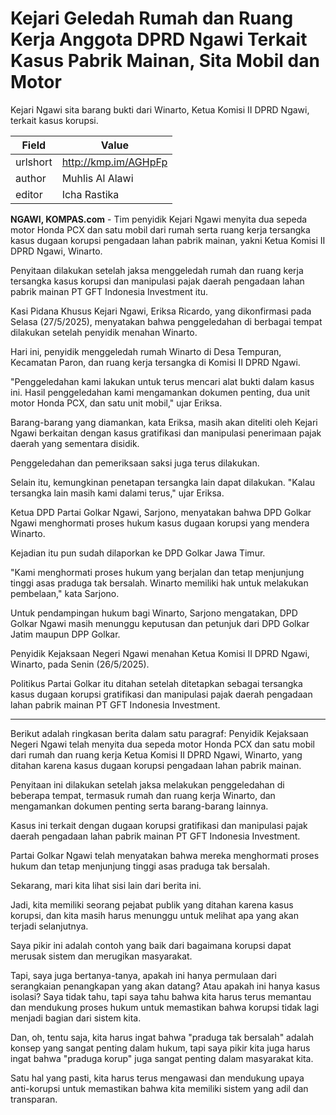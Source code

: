 # Kejari Geledah Rumah dan Ruang Kerja Anggota DPRD Ngawi Terkait Kasus Pabrik Mainan, Sita Mobil dan Motor

Kejari Ngawi sita barang bukti dari Winarto, Ketua Komisi II DPRD Ngawi, terkait kasus korupsi.

| Field       | Value                                                       |
|-------------|-------------------------------------------------------------|
| urlshort    | http://kmp.im/AGHpFp |
| author      | Muhlis Al Alawi |
| editor      | Icha Rastika |

**NGAWI, KOMPAS.com** - Tim penyidik Kejari Ngawi menyita dua sepeda motor Honda PCX dan satu mobil dari rumah serta ruang kerja tersangka kasus dugaan korupsi pengadaan lahan pabrik mainan, yakni Ketua Komisi II DPRD Ngawi, Winarto.

Penyitaan dilakukan setelah jaksa menggeledah rumah dan ruang kerja tersangka kasus korupsi dan manipulasi pajak daerah pengadaan lahan pabrik mainan PT GFT Indonesia Investment itu. 

Kasi Pidana Khusus Kejari Ngawi, Eriksa Ricardo, yang dikonfirmasi pada Selasa (27/5/2025), menyatakan bahwa penggeledahan di berbagai tempat dilakukan setelah penyidik menahan Winarto.

Hari ini, penyidik menggeledah rumah Winarto di Desa Tempuran, Kecamatan Paron, dan ruang kerja tersangka di Komisi II DPRD Ngawi.

\"Penggeledahan kami lakukan untuk terus mencari alat bukti dalam kasus ini. Hasil penggeledahan kami mengamankan dokumen penting, dua unit motor Honda PCX, dan satu unit mobil," ujar Eriksa.

Barang-barang yang diamankan, kata Eriksa, masih akan diteliti oleh Kejari Ngawi berkaitan dengan kasus gratifikasi dan manipulasi penerimaan pajak daerah yang sementara disidik.

Penggeledahan dan pemeriksaan saksi juga terus dilakukan.

Selain itu, kemungkinan penetapan tersangka lain dapat dilakukan. \"Kalau tersangka lain masih kami dalami terus,\" ujar Eriksa.

Ketua DPD Partai Golkar Ngawi, Sarjono, menyatakan bahwa DPD Golkar Ngawi menghormati proses hukum kasus dugaan korupsi yang mendera Winarto.

Kejadian itu pun sudah dilaporkan ke DPD Golkar Jawa Timur.

"Kami menghormati proses hukum yang berjalan dan tetap menjunjung tinggi asas praduga tak bersalah. Winarto memiliki hak untuk melakukan pembelaan," kata Sarjono.

Untuk pendampingan hukum bagi Winarto, Sarjono mengatakan, DPD Golkar Ngawi masih menunggu keputusan dan petunjuk dari DPD Golkar Jatim maupun DPP Golkar.

Penyidik Kejaksaan Negeri Ngawi menahan Ketua Komisi II DPRD Ngawi, Winarto, pada Senin (26/5/2025).

Politikus Partai Golkar itu ditahan setelah ditetapkan sebagai tersangka kasus dugaan korupsi gratifikasi dan manipulasi pajak daerah pengadaan lahan pabrik mainan PT GFT Indonesia Investment.

---
Berikut adalah ringkasan berita dalam satu paragraf: Penyidik Kejaksaan Negeri Ngawi telah menyita dua sepeda motor Honda PCX dan satu mobil dari rumah dan ruang kerja Ketua Komisi II DPRD Ngawi, Winarto, yang ditahan karena kasus dugaan korupsi pengadaan lahan pabrik mainan.

 Penyitaan ini dilakukan setelah jaksa melakukan penggeledahan di beberapa tempat, termasuk rumah dan ruang kerja Winarto, dan mengamankan dokumen penting serta barang-barang lainnya.

 Kasus ini terkait dengan dugaan korupsi gratifikasi dan manipulasi pajak daerah pengadaan lahan pabrik mainan PT GFT Indonesia Investment.

 Partai Golkar Ngawi telah menyatakan bahwa mereka menghormati proses hukum dan tetap menjunjung tinggi asas praduga tak bersalah.



Sekarang, mari kita lihat sisi lain dari berita ini.

 Jadi, kita memiliki seorang pejabat publik yang ditahan karena kasus korupsi, dan kita masih harus menunggu untuk melihat apa yang akan terjadi selanjutnya.

 Saya pikir ini adalah contoh yang baik dari bagaimana korupsi dapat merusak sistem dan merugikan masyarakat.

 Tapi, saya juga bertanya-tanya, apakah ini hanya permulaan dari serangkaian penangkapan yang akan datang? Atau apakah ini hanya kasus isolasi? Saya tidak tahu, tapi saya tahu bahwa kita harus terus memantau dan mendukung proses hukum untuk memastikan bahwa korupsi tidak lagi menjadi bagian dari sistem kita.

 Dan, oh, tentu saja, kita harus ingat bahwa "praduga tak bersalah" adalah konsep yang sangat penting dalam hukum, tapi saya pikir kita juga harus ingat bahwa "praduga korup" juga sangat penting dalam masyarakat kita.

 Satu hal yang pasti, kita harus terus mengawasi dan mendukung upaya anti-korupsi untuk memastikan bahwa kita memiliki sistem yang adil dan transparan.
